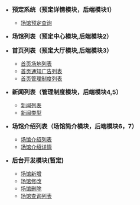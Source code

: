 * <strong><font size="3">预定系统（预定详情模块，后端模块1）</font></strong>
    * [场馆预定查询](/reserve/get.md)

* <strong><font size="3">场馆列表（预定中心模块,后端模块2）</font></strong>

* <strong><font size="3">首页列表（预定大厅模块,后端模块3）</font></strong>
    * [首页场地列表](/indexList/index-ar)
    * [首页通知广告列表](/indexList/index-ad)
    * [首页管理制度列表](/indexList/index-sy)

* <strong><font size="3">新闻列表（管理制度模块，后端模块4,5）</font></strong>
    * [新闻列表](/news/get)
    * [新闻类型](/news/get-type)
* <strong><font size="3">场馆介绍列表（场馆简介模块，后端模块6，7）</font></strong>
    * [场馆介绍列表](/gymInfoList)
    * [场馆介绍详情](/gymDetail/get)

* <strong><font size="3">后台开发模块(暂定)</font></strong>
    * [场馆新增](/gymDetail/post)
    * [场馆修改](/gymDetail/put)
    * [场馆删除](/gymDetail/delete)
    * [场馆查询列表](/gym.md)


  
    